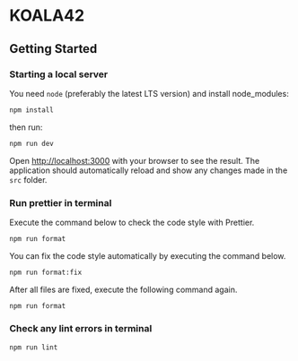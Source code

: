 # KOALA42

## Getting Started

### Starting a local server

You need `node` (preferably the latest LTS version) and install node_modules:

```bash
npm install
```

then run:

```bash
npm run dev
```

Open [http://localhost:3000](http://localhost:3000) with your browser to see the result.
The application should automatically reload and show any changes made in the `src` folder.

### Run prettier in terminal

Execute the command below to check the code style with Prettier.

```bash
npm run format
```

You can fix the code style automatically by executing the command below.

```bash
npm run format:fix
```

After all files are fixed, execute the following command again.

```bash
npm run format
```

### Check any lint errors in terminal

```bash
npm run lint
```

